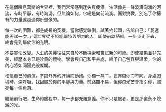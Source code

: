 在這個瞬息萬變的世界裡，我們常常感到迷失與疲憊。生活像是一條波濤洶湧的河流，有時平靜，有時洶湧，但無論如何，它總是向前流淌。面對挑戰，別忘了你擁有的力量遠超過你所想像的。

每一次的困難，都是成長的契機。當你感覺跌倒，試著抬起頭，告訴自己：「我還能再試一次。」這世界從不拒絕堅持與努力的人。即使前路崎嶇，一步步走下去，終會見到屬於你的光明。

不要害怕改變。人生的美麗往往來自於不斷探索和嘗試新的可能。即使結果並非完美，經歷本身已是珍貴的禮物。學會與自己和平共處，給予自己包容與溫柔，你的內心將如同陽光般燦爛。

相信自己的價值，不因外界的評論而動搖。你獨一無二，世界因你而不同。身處困境時，深呼吸，找回屬於你的平靜與力量。前路雖不易，但你的光芒會指引你，照亮每一個角落。

繼續前行吧，生命的旅程中，每一步都充滿意義。你不只是旅者，更是那道永不熄滅的光。